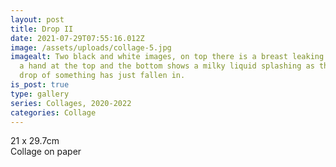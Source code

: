 ```yaml
---
layout: post
title: Drop II
date: 2021-07-29T07:55:16.012Z
image: /assets/uploads/collage-5.jpg
imagealt: Two black and white images, on top there is a breast leaking milk with
  a hand at the top and the bottom shows a milky liquid splashing as though a
  drop of something has just fallen in.
is_post: true
type: gallery
series: Collages, 2020-2022
categories: Collage
---
```

21 x 29.7cm\
Collage on paper